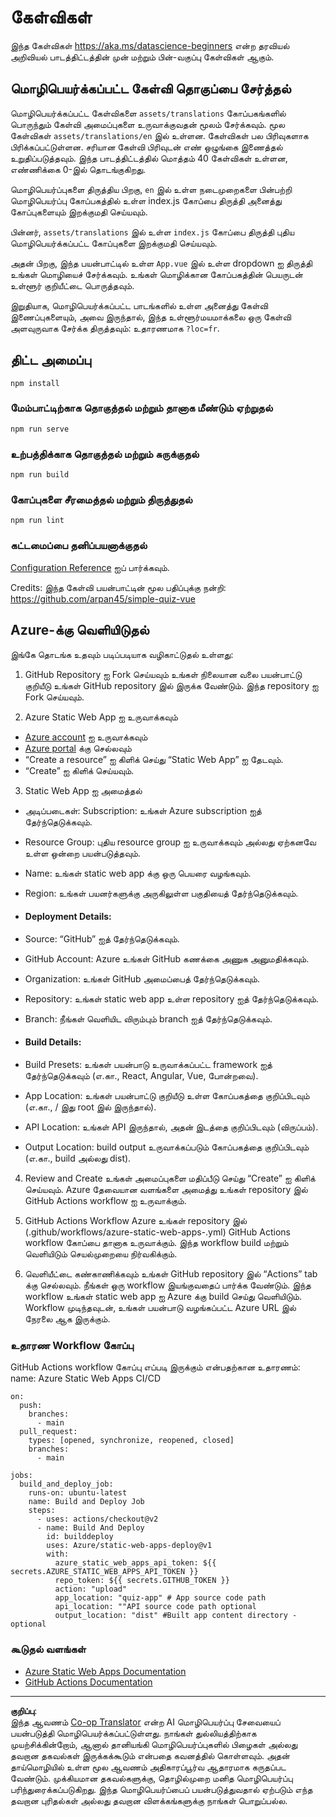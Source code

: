 <!--
CO_OP_TRANSLATOR_METADATA:
{
  "original_hash": "e92c33ea498915a13c9aec162616db18",
  "translation_date": "2025-10-11T15:16:20+00:00",
  "source_file": "quiz-app/README.md",
  "language_code": "ta"
}
-->
# கேள்விகள்

இந்த கேள்விகள் https://aka.ms/datascience-beginners என்ற தரவியல் அறிவியல் பாடத்திட்டத்தின் முன் மற்றும் பின்-வகுப்பு கேள்விகள் ஆகும்.
## மொழிபெயர்க்கப்பட்ட கேள்வி தொகுப்பை சேர்த்தல்

மொழிபெயர்க்கப்பட்ட கேள்விகளை `assets/translations` கோப்பகங்களில் பொருந்தும் கேள்வி அமைப்புகளை உருவாக்குவதன் மூலம் சேர்க்கவும். மூல கேள்விகள் `assets/translations/en` இல் உள்ளன. கேள்விகள் பல பிரிவுகளாக பிரிக்கப்பட்டுள்ளன. சரியான கேள்வி பிரிவுடன் எண் ஒழுங்கை இணைத்தல் உறுதிப்படுத்தவும். இந்த பாடத்திட்டத்தில் மொத்தம் 40 கேள்விகள் உள்ளன, எண்ணிக்கை 0-இல் தொடங்குகிறது.

மொழிபெயர்ப்புகளை திருத்திய பிறகு, `en` இல் உள்ள நடைமுறைகளை பின்பற்றி மொழிபெயர்ப்பு கோப்பகத்தில் உள்ள index.js கோப்பை திருத்தி அனைத்து கோப்புகளையும் இறக்குமதி செய்யவும்.

பின்னர், `assets/translations` இல் உள்ள `index.js` கோப்பை திருத்தி புதிய மொழிபெயர்க்கப்பட்ட கோப்புகளை இறக்குமதி செய்யவும்.

அதன் பிறகு, இந்த பயன்பாட்டில் உள்ள `App.vue` இல் உள்ள dropdown ஐ திருத்தி உங்கள் மொழியைச் சேர்க்கவும். உங்கள் மொழிக்கான கோப்பகத்தின் பெயருடன் உள்ளூர் குறியீட்டை பொருத்தவும்.

இறுதியாக, மொழிபெயர்க்கப்பட்ட பாடங்களில் உள்ள அனைத்து கேள்வி இணைப்புகளையும், அவை இருந்தால், இந்த உள்ளூர்மயமாக்கலை ஒரு கேள்வி அளவுருவாக சேர்க்க திருத்தவும்: உதாரணமாக `?loc=fr`.

## திட்ட அமைப்பு

```
npm install
```

### மேம்பாட்டிற்காக தொகுத்தல் மற்றும் தானாக மீண்டும் ஏற்றுதல்

```
npm run serve
```

### உற்பத்திக்காக தொகுத்தல் மற்றும் சுருக்குதல்

```
npm run build
```

### கோப்புகளை சீரமைத்தல் மற்றும் திருத்துதல்

```
npm run lint
```

### கட்டமைப்பை தனிப்பயனாக்குதல்

[Configuration Reference](https://cli.vuejs.org/config/) ஐப் பார்க்கவும்.

Credits: இந்த கேள்வி பயன்பாட்டின் மூல பதிப்புக்கு நன்றி: https://github.com/arpan45/simple-quiz-vue

## Azure-க்கு வெளியிடுதல்

இங்கே தொடங்க உதவும் படிப்படியாக வழிகாட்டுதல் உள்ளது:

1. GitHub Repository ஐ Fork செய்யவும்
உங்கள் நிலையான வலை பயன்பாட்டு குறியீடு உங்கள் GitHub repository இல் இருக்க வேண்டும். இந்த repository ஐ Fork செய்யவும்.

2. Azure Static Web App ஐ உருவாக்கவும்
- [Azure account](http://azure.microsoft.com) ஐ உருவாக்கவும்
- [Azure portal](https://portal.azure.com) க்கு செல்லவும் 
- “Create a resource” ஐ கிளிக் செய்து “Static Web App” ஐ தேடவும்.
- “Create” ஐ கிளிக் செய்யவும்.

3. Static Web App ஐ அமைத்தல்
- அடிப்படைகள்: Subscription: உங்கள் Azure subscription ஐத் தேர்ந்தெடுக்கவும்.
- Resource Group: புதிய resource group ஐ உருவாக்கவும் அல்லது ஏற்கனவே உள்ள ஒன்றை பயன்படுத்தவும்.
- Name: உங்கள் static web app க்கு ஒரு பெயரை வழங்கவும்.
- Region: உங்கள் பயனர்களுக்கு அருகிலுள்ள பகுதியைத் தேர்ந்தெடுக்கவும்.

- #### Deployment Details:
- Source: “GitHub” ஐத் தேர்ந்தெடுக்கவும்.
- GitHub Account: Azure உங்கள் GitHub கணக்கை அணுக அனுமதிக்கவும்.
- Organization: உங்கள் GitHub அமைப்பைத் தேர்ந்தெடுக்கவும்.
- Repository: உங்கள் static web app உள்ள repository ஐத் தேர்ந்தெடுக்கவும்.
- Branch: நீங்கள் வெளியிட விரும்பும் branch ஐத் தேர்ந்தெடுக்கவும்.

- #### Build Details:
- Build Presets: உங்கள் பயன்பாடு உருவாக்கப்பட்ட framework ஐத் தேர்ந்தெடுக்கவும் (எ.கா., React, Angular, Vue, போன்றவை).
- App Location: உங்கள் பயன்பாட்டு குறியீடு உள்ள கோப்பகத்தை குறிப்பிடவும் (எ.கா., / இது root இல் இருந்தால்).
- API Location: உங்கள் API இருந்தால், அதன் இடத்தை குறிப்பிடவும் (விருப்பம்).
- Output Location: build output உருவாக்கப்படும் கோப்பகத்தை குறிப்பிடவும் (எ.கா., build அல்லது dist).

4. Review and Create
உங்கள் அமைப்புகளை மதிப்பீடு செய்து “Create” ஐ கிளிக் செய்யவும். Azure தேவையான வளங்களை அமைத்து உங்கள் repository இல் GitHub Actions workflow ஐ உருவாக்கும்.

5. GitHub Actions Workflow
Azure உங்கள் repository இல் (.github/workflows/azure-static-web-apps-<name>.yml) GitHub Actions workflow கோப்பை தானாக உருவாக்கும். இந்த workflow build மற்றும் வெளியிடும் செயல்முறையை நிர்வகிக்கும்.

6. வெளியீட்டை கண்காணிக்கவும்
உங்கள் GitHub repository இல் “Actions” tab க்கு செல்லவும்.
நீங்கள் ஒரு workflow இயங்குவதைப் பார்க்க வேண்டும். இந்த workflow உங்கள் static web app ஐ Azure க்கு build செய்து வெளியிடும்.
Workflow முடிந்தவுடன், உங்கள் பயன்பாடு வழங்கப்பட்ட Azure URL இல் நேரலை ஆக இருக்கும்.

### உதாரண Workflow கோப்பு

GitHub Actions workflow கோப்பு எப்படி இருக்கும் என்பதற்கான உதாரணம்:
name: Azure Static Web Apps CI/CD
```
on:
  push:
    branches:
      - main
  pull_request:
    types: [opened, synchronize, reopened, closed]
    branches:
      - main

jobs:
  build_and_deploy_job:
    runs-on: ubuntu-latest
    name: Build and Deploy Job
    steps:
      - uses: actions/checkout@v2
      - name: Build And Deploy
        id: builddeploy
        uses: Azure/static-web-apps-deploy@v1
        with:
          azure_static_web_apps_api_token: ${{ secrets.AZURE_STATIC_WEB_APPS_API_TOKEN }}
          repo_token: ${{ secrets.GITHUB_TOKEN }}
          action: "upload"
          app_location: "quiz-app" # App source code path
          api_location: ""API source code path optional
          output_location: "dist" #Built app content directory - optional
```

### கூடுதல் வளங்கள்
- [Azure Static Web Apps Documentation](https://learn.microsoft.com/azure/static-web-apps/getting-started)
- [GitHub Actions Documentation](https://docs.github.com/actions/use-cases-and-examples/deploying/deploying-to-azure-static-web-app)

---

**குறிப்பு**:  
இந்த ஆவணம் [Co-op Translator](https://github.com/Azure/co-op-translator) என்ற AI மொழிபெயர்ப்பு சேவையைப் பயன்படுத்தி மொழிபெயர்க்கப்பட்டுள்ளது. நாங்கள் துல்லியத்திற்காக முயற்சிக்கின்றோம், ஆனால் தானியங்கி மொழிபெயர்ப்புகளில் பிழைகள் அல்லது தவறான தகவல்கள் இருக்கக்கூடும் என்பதை கவனத்தில் கொள்ளவும். அதன் தாய்மொழியில் உள்ள மூல ஆவணம் அதிகாரப்பூர்வ ஆதாரமாக கருதப்பட வேண்டும். முக்கியமான தகவல்களுக்கு, தொழில்முறை மனித மொழிபெயர்ப்பு பரிந்துரைக்கப்படுகிறது. இந்த மொழிபெயர்ப்பைப் பயன்படுத்துவதால் ஏற்படும் எந்த தவறான புரிதல்கள் அல்லது தவறான விளக்கங்களுக்கு நாங்கள் பொறுப்பல்ல.